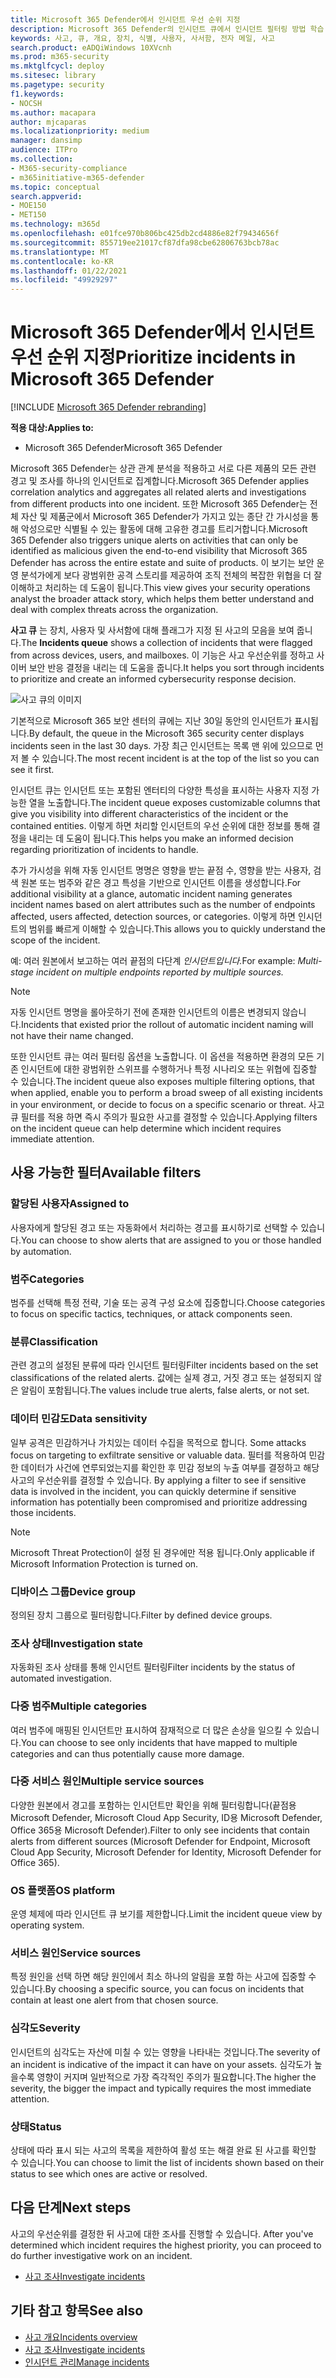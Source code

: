 ```yaml
---
title: Microsoft 365 Defender에서 인시던트 우선 순위 지정
description: Microsoft 365 Defender의 인시던트 큐에서 인시던트 필터링 방법 학습
keywords: 사고, 큐, 개요, 장치, 식별, 사용자, 사서함, 전자 메일, 사고
search.product: eADQiWindows 10XVcnh
ms.prod: m365-security
ms.mktglfcycl: deploy
ms.sitesec: library
ms.pagetype: security
f1.keywords:
- NOCSH
ms.author: macapara
author: mjcaparas
ms.localizationpriority: medium
manager: dansimp
audience: ITPro
ms.collection:
- M365-security-compliance
- m365initiative-m365-defender
ms.topic: conceptual
search.appverid:
- MOE150
- MET150
ms.technology: m365d
ms.openlocfilehash: e01fce970b806bc425db2cd4886e82f79434656f
ms.sourcegitcommit: 855719ee21017cf87dfa98cbe62806763bcb78ac
ms.translationtype: MT
ms.contentlocale: ko-KR
ms.lasthandoff: 01/22/2021
ms.locfileid: "49929297"
---
```

# <a name="prioritize-incidents-in-microsoft-365-defender"></a><span data-ttu-id="6c452-104">Microsoft 365 Defender에서 인시던트 우선 순위 지정</span><span class="sxs-lookup"><span data-stu-id="6c452-104">Prioritize incidents in Microsoft 365 Defender</span></span>

[!INCLUDE [Microsoft 365 Defender rebranding](../includes/microsoft-defender.md)]


<span data-ttu-id="6c452-105">**적용 대상:**</span><span class="sxs-lookup"><span data-stu-id="6c452-105">**Applies to:**</span></span>
- <span data-ttu-id="6c452-106">Microsoft 365 Defender</span><span class="sxs-lookup"><span data-stu-id="6c452-106">Microsoft 365 Defender</span></span>



<span data-ttu-id="6c452-107">Microsoft 365 Defender는 상관 관계 분석을 적용하고 서로 다른 제품의 모든 관련 경고 및 조사를 하나의 인시던트로 집계합니다.</span><span class="sxs-lookup"><span data-stu-id="6c452-107">Microsoft 365 Defender applies correlation analytics and aggregates all related alerts and investigations from different products into one incident.</span></span> <span data-ttu-id="6c452-108">또한 Microsoft 365 Defender는 전체 자산 및 제품군에서 Microsoft 365 Defender가 가지고 있는 종단 간 가시성을 통해 악성으로만 식별될 수 있는 활동에 대해 고유한 경고를 트리거합니다.</span><span class="sxs-lookup"><span data-stu-id="6c452-108">Microsoft 365 Defender also triggers unique alerts on activities that can only be identified as malicious given the end-to-end visibility that Microsoft 365 Defender has across the entire estate and suite of products.</span></span> <span data-ttu-id="6c452-109">이 보기는 보안 운영 분석가에게 보다 광범위한 공격 스토리를 제공하여 조직 전체의 복잡한 위협을 더 잘 이해하고 처리하는 데 도움이 됩니다.</span><span class="sxs-lookup"><span data-stu-id="6c452-109">This view gives your security operations analyst the broader attack story, which helps them better understand and deal with complex threats across the organization.</span></span>


<span data-ttu-id="6c452-110">**사고 큐** 는 장치, 사용자 및 사서함에 대해 플래그가 지정 된 사고의 모음을 보여 줍니다.</span><span class="sxs-lookup"><span data-stu-id="6c452-110">The **Incidents queue** shows a collection of incidents that were flagged from across devices, users, and mailboxes.</span></span> <span data-ttu-id="6c452-111">이 기능은 사고 우선순위를 정하고 사이버 보안 반응 결정을 내리는 데 도움을 줍니다.</span><span class="sxs-lookup"><span data-stu-id="6c452-111">It helps you sort through incidents to prioritize and create an informed cybersecurity response decision.</span></span>


![사고 큐의 이미지](../../media/incidents-queue.png) 

<span data-ttu-id="6c452-113">기본적으로 Microsoft 365 보안 센터의 큐에는 지난 30일 동안의 인시던트가 표시됩니다.</span><span class="sxs-lookup"><span data-stu-id="6c452-113">By default, the queue in the Microsoft 365 security center displays incidents seen in the last 30 days.</span></span> <span data-ttu-id="6c452-114">가장 최근 인시던트는 목록 맨 위에 있으므로 먼저 볼 수 있습니다.</span><span class="sxs-lookup"><span data-stu-id="6c452-114">The most recent incident is at the top of the list so you can see it first.</span></span>

<span data-ttu-id="6c452-115">인시던트 큐는 인시던트 또는 포함된 엔터티의 다양한 특성을 표시하는 사용자 지정 가능한 열을 노출합니다.</span><span class="sxs-lookup"><span data-stu-id="6c452-115">The incident queue exposes customizable columns that give you visibility into different characteristics of the incident or the contained entities.</span></span> <span data-ttu-id="6c452-116">이렇게 하면 처리할 인시던트의 우선 순위에 대한 정보를 통해 결정을 내리는 데 도움이 됩니다.</span><span class="sxs-lookup"><span data-stu-id="6c452-116">This helps you make an informed decision regarding prioritization of incidents to handle.</span></span>

<span data-ttu-id="6c452-117">추가 가시성을 위해 자동 인시던트 명명은 영향을 받는 끝점 수, 영향을 받는 사용자, 검색 원본 또는 범주와 같은 경고 특성을 기반으로 인시던트 이름을 생성합니다.</span><span class="sxs-lookup"><span data-stu-id="6c452-117">For additional visibility at a glance, automatic incident naming generates incident names based on alert attributes such as the number of endpoints affected, users affected, detection sources, or categories.</span></span> <span data-ttu-id="6c452-118">이렇게 하면 인시던트의 범위를 빠르게 이해할 수 있습니다.</span><span class="sxs-lookup"><span data-stu-id="6c452-118">This allows you to quickly understand the scope of the incident.</span></span>

<span data-ttu-id="6c452-119">예: 여러 원본에서 보고하는 여러 끝점의 다단계 *인시던트입니다.*</span><span class="sxs-lookup"><span data-stu-id="6c452-119">For example: *Multi-stage incident on multiple endpoints reported by multiple sources.*</span></span>

> [!NOTE]
> <span data-ttu-id="6c452-120">자동 인시던트 명명을 롤아웃하기 전에 존재한 인시던트의 이름은 변경되지 않습니다.</span><span class="sxs-lookup"><span data-stu-id="6c452-120">Incidents that existed prior the rollout of automatic incident naming will not have their name changed.</span></span>

<span data-ttu-id="6c452-121">또한 인시던트 큐는 여러 필터링 옵션을 노출합니다. 이 옵션을 적용하면 환경의 모든 기존 인시던트에 대한 광범위한 스위프를 수행하거나 특정 시나리오 또는 위협에 집중할 수 있습니다.</span><span class="sxs-lookup"><span data-stu-id="6c452-121">The incident queue also exposes multiple filtering options, that when applied, enable you to perform a broad sweep of all existing incidents in your environment, or decide to focus on a specific scenario or threat.</span></span> <span data-ttu-id="6c452-122">사고 큐 필터를 적용 하면 즉시 주의가 필요한 사고를 결정할 수 있습니다.</span><span class="sxs-lookup"><span data-stu-id="6c452-122">Applying filters on the incident queue can help determine which incident requires immediate attention.</span></span> 

## <a name="available-filters"></a><span data-ttu-id="6c452-123">사용 가능한 필터</span><span class="sxs-lookup"><span data-stu-id="6c452-123">Available filters</span></span>

### <a name="assigned-to"></a><span data-ttu-id="6c452-124">할당된 사용자</span><span class="sxs-lookup"><span data-stu-id="6c452-124">Assigned to</span></span>
<span data-ttu-id="6c452-125">사용자에게 할당된 경고 또는 자동화에서 처리하는 경고를 표시하기로 선택할 수 있습니다.</span><span class="sxs-lookup"><span data-stu-id="6c452-125">You can choose to show alerts that are assigned to you or those handled by automation.</span></span>

### <a name="categories"></a><span data-ttu-id="6c452-126">범주</span><span class="sxs-lookup"><span data-stu-id="6c452-126">Categories</span></span>
<span data-ttu-id="6c452-127">범주를 선택해 특정 전략, 기술 또는 공격 구성 요소에 집중합니다.</span><span class="sxs-lookup"><span data-stu-id="6c452-127">Choose categories to focus on specific tactics, techniques, or attack components seen.</span></span> 

### <a name="classification"></a><span data-ttu-id="6c452-128">분류</span><span class="sxs-lookup"><span data-stu-id="6c452-128">Classification</span></span>
<span data-ttu-id="6c452-129">관련 경고의 설정된 분류에 따라 인시던트 필터링</span><span class="sxs-lookup"><span data-stu-id="6c452-129">Filter incidents based on the set classifications of the related alerts.</span></span> <span data-ttu-id="6c452-130">값에는 실제 경고, 거짓 경고 또는 설정되지 않은 알림이 포함됩니다.</span><span class="sxs-lookup"><span data-stu-id="6c452-130">The values include true alerts, false alerts, or not set.</span></span>

### <a name="data-sensitivity"></a><span data-ttu-id="6c452-131">데이터 민감도</span><span class="sxs-lookup"><span data-stu-id="6c452-131">Data sensitivity</span></span>
<span data-ttu-id="6c452-132">일부 공격은 민감하거나 가치있는 데이터 수집을 목적으로 합니다. </span><span class="sxs-lookup"><span data-stu-id="6c452-132">Some attacks focus on targeting to exfiltrate sensitive or valuable data.</span></span> <span data-ttu-id="6c452-133">필터를 적용하여 민감한 데이터가 사건에 연루되었는지를 확인한 후 민감 정보의 누출 여부를 결정하고 해당 사고의 우선순위를 결정할 수 있습니다.  </span><span class="sxs-lookup"><span data-stu-id="6c452-133">By applying a filter to see if sensitive data is involved in the incident, you can quickly determine if sensitive information has potentially been compromised and prioritize addressing those incidents.</span></span>

>[!NOTE]
><span data-ttu-id="6c452-134">Microsoft Threat Protection이 설정 된 경우에만 적용 됩니다.</span><span class="sxs-lookup"><span data-stu-id="6c452-134">Only applicable if Microsoft Information Protection is turned on.</span></span>

### <a name="device-group"></a><span data-ttu-id="6c452-135">디바이스 그룹</span><span class="sxs-lookup"><span data-stu-id="6c452-135">Device group</span></span>
<span data-ttu-id="6c452-136">정의된 장치 그룹으로 필터링합니다.</span><span class="sxs-lookup"><span data-stu-id="6c452-136">Filter by defined device groups.</span></span>

### <a name="investigation-state"></a><span data-ttu-id="6c452-137">조사 상태</span><span class="sxs-lookup"><span data-stu-id="6c452-137">Investigation state</span></span>
<span data-ttu-id="6c452-138">자동화된 조사 상태를 통해 인시던트 필터링</span><span class="sxs-lookup"><span data-stu-id="6c452-138">Filter incidents by the status of automated investigation.</span></span> 

### <a name="multiple-categories"></a><span data-ttu-id="6c452-139">다중 범주</span><span class="sxs-lookup"><span data-stu-id="6c452-139">Multiple categories</span></span> 
<span data-ttu-id="6c452-140">여러 범주에 매핑된 인시던트만 표시하여 잠재적으로 더 많은 손상을 일으킬 수 있습니다.</span><span class="sxs-lookup"><span data-stu-id="6c452-140">You can choose to see only incidents that have mapped to multiple categories  and can thus potentially cause more damage.</span></span> 

### <a name="multiple-service-sources"></a><span data-ttu-id="6c452-141">다중 서비스 원인</span><span class="sxs-lookup"><span data-stu-id="6c452-141">Multiple service sources</span></span> 
<span data-ttu-id="6c452-142">다양한 원본에서 경고를 포함하는 인시던트만 확인을 위해 필터링합니다(끝점용 Microsoft Defender, Microsoft Cloud App Security, ID용 Microsoft Defender, Office 365용 Microsoft Defender).</span><span class="sxs-lookup"><span data-stu-id="6c452-142">Filter to only see incidents that contain alerts from different sources (Microsoft Defender for Endpoint, Microsoft Cloud App Security, Microsoft Defender for Identity, Microsoft Defender for Office 365).</span></span>

### <a name="os-platform"></a><span data-ttu-id="6c452-143">OS 플랫폼</span><span class="sxs-lookup"><span data-stu-id="6c452-143">OS platform</span></span>
<span data-ttu-id="6c452-144">운영 체제에 따라 인시던트 큐 보기를 제한합니다.</span><span class="sxs-lookup"><span data-stu-id="6c452-144">Limit the incident queue view by operating system.</span></span>

### <a name="service-sources"></a><span data-ttu-id="6c452-145">서비스 원인</span><span class="sxs-lookup"><span data-stu-id="6c452-145">Service sources</span></span>
<span data-ttu-id="6c452-146">특정 원인을 선택 하면 해당 원인에서 최소 하나의 알림을 포함 하는 사고에 집중할 수 있습니다.</span><span class="sxs-lookup"><span data-stu-id="6c452-146">By choosing a specific source, you can focus on incidents that contain at least one alert from that chosen source.</span></span> 

### <a name="severity"></a><span data-ttu-id="6c452-147">심각도</span><span class="sxs-lookup"><span data-stu-id="6c452-147">Severity</span></span>
<span data-ttu-id="6c452-148">인시던트의 심각도는 자산에 미칠 수 있는 영향을 나타내는 것입니다.</span><span class="sxs-lookup"><span data-stu-id="6c452-148">The severity of an incident is indicative of the impact it can have on your assets.</span></span> <span data-ttu-id="6c452-149">심각도가 높을수록 영향이 커지며 일반적으로 가장 즉각적인 주의가 필요합니다.</span><span class="sxs-lookup"><span data-stu-id="6c452-149">The higher the severity, the bigger the impact and typically requires the most immediate attention.</span></span> 

### <a name="status"></a><span data-ttu-id="6c452-150">상태</span><span class="sxs-lookup"><span data-stu-id="6c452-150">Status</span></span>
<span data-ttu-id="6c452-151">상태에 따라 표시 되는 사고의 목록을 제한하여 활성 또는 해결 완료 된 사고를 확인할 수 있습니다.</span><span class="sxs-lookup"><span data-stu-id="6c452-151">You can choose to limit the list of incidents shown based on their status to see which ones are active or resolved.</span></span>




## <a name="next-steps"></a><span data-ttu-id="6c452-152">다음 단계</span><span class="sxs-lookup"><span data-stu-id="6c452-152">Next steps</span></span>
<span data-ttu-id="6c452-153">사고의 우선순위를 결정한 뒤 사고에 대한 조사를 진행할 수 있습니다. </span><span class="sxs-lookup"><span data-stu-id="6c452-153">After you've determined which incident requires the highest priority, you can proceed to do further investigative work on an incident.</span></span>
- [<span data-ttu-id="6c452-154">사고 조사</span><span class="sxs-lookup"><span data-stu-id="6c452-154">Investigate incidents</span></span>](investigate-incidents.md)


## <a name="see-also"></a><span data-ttu-id="6c452-155">기타 참고 항목</span><span class="sxs-lookup"><span data-stu-id="6c452-155">See also</span></span>
- [<span data-ttu-id="6c452-156">사고 개요</span><span class="sxs-lookup"><span data-stu-id="6c452-156">Incidents overview</span></span>](incidents-overview.md)
- [<span data-ttu-id="6c452-157">사고 조사</span><span class="sxs-lookup"><span data-stu-id="6c452-157">Investigate incidents</span></span>](investigate-incidents.md)
- [<span data-ttu-id="6c452-158">인시던트 관리</span><span class="sxs-lookup"><span data-stu-id="6c452-158">Manage incidents</span></span>](manage-incidents.md)
